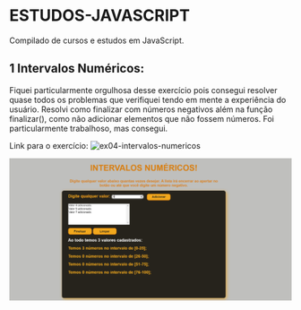 # ESTUDOS-JAVASCRIPT
Compilado de cursos e estudos em  JavaScript. 

## 1 Intervalos Numéricos:
Fiquei particularmente orgulhosa desse exercício pois consegui resolver quase todos os problemas que verifiquei tendo em mente a experiência do usuário. Resolvi como finalizar com números negativos além na função finalizar(), como não adicionar elementos que não fossem números. Foi particularmente trabalhoso, mas consegui. 

Link para o exercício: ![ex04-intervalos-numericos](https://github.com/Julianagft/ESTUDOS-JAVASCRIPT/tree/main/digital-college/AULAS/fs-24%20(oficial)/Atividades/ex04-intervalos-numericos)

![Texto do Link](https://github.com/Julianagft/ESTUDOS-JAVASCRIPT/blob/main/digital-college/AULAS/fs-24%20(oficial)/Atividades/ex04-intervalos-numericos/intervalos.png)


